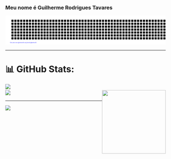 ### Meu nome é Guilherme Rodrigues Tavares

<!--
**Tavares-Gui/Tavares-Gui** is a ✨ _special_ ✨ repository because its `README.md` (this file) appears on your GitHub profile.

Here are some ideas to get you started:

- 🔭 I’m currently working on ...
- 🌱 I’m currently learning ...
- 👯 I’m looking to collaborate on ...
- 🤔 I’m looking for help with ...
- 💬 Ask me about ...
- 📫 How to reach me: ...
- 😄 Pronouns: ...
- ⚡ Fun fact: ...
-->

![gitartwork](gitartwork.svg)

---

# 📊 GitHub Stats:
![](https://github-readme-streak-stats.herokuapp.com/?user=tavares-gui&theme=neon&hide_border=false)<br/>
![](https://github-readme-stats.vercel.app/api/top-langs/?username=tavares-gui&theme=neon&hide_border=false&include_all_commits=false&count_private=false&layout=compact)
<img align="right" height="200px" width="200px" src="https://i.pinimg.com/originals/55/ba/ff/55baff26b6cc66fcd451633c26c181ca.jpg">

---

[![](https://visitcount.itsvg.in/api?id=tavares-gui&icon=2&color=11)](https://visitcount.itsvg.in)
